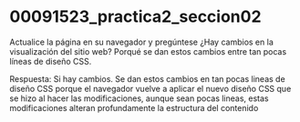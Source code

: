 # 00091523_practica2_seccion02

Actualice la página en su navegador y pregúntese ¿Hay cambios en la visualización del sitio web? Porqué se 
dan estos cambios entre tan pocas líneas de diseño CSS. 

Respuesta: Si hay cambios. Se dan estos cambios en tan pocas lineas de diseño CSS porque el navegador vuelve a aplicar el nuevo diseño CSS que se hizo al hacer las modificaciones, aunque sean pocas lineas, estas modificaciones alteran profundamente la estructura del contenido

